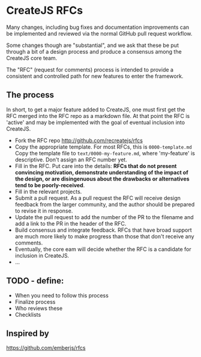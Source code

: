 # CreateJS RFCs

Many changes, including bug fixes and documentation improvements can be implemented and reviewed via the normal GitHub pull request workflow.

Some changes though are "substantial", and we ask that these be put through a bit of a design process and produce a consensus among the CreateJS core team.

The "RFC" (request for comments) process is intended to provide a consistent and controlled path for new features to enter the framework.

## The process

In short, to get a major feature added to CreateJS, one must first get the
RFC merged into the RFC repo as a markdown file. At that point the RFC
is 'active' and may be implemented with the goal of eventual inclusion
into CreateJS.

* Fork the RFC repo http://github.com/recreatejs/rfcs
* Copy the appropriate template. For most RFCs, this is `0000-template.md`
Copy the template file to `text/0000-my-feature.md`, where
'my-feature' is descriptive. Don't assign an RFC number yet.
* Fill in the RFC. Put care into the details: **RFCs that do not
present convincing motivation, demonstrate understanding of the
impact of the design, or are disingenuous about the drawbacks or
alternatives tend to be poorly-received**.
* Fill in the relevant projects.
* Submit a pull request. As a pull request the RFC will receive design
feedback from the larger community, and the author should be prepared
to revise it in response.
* Update the pull request to add the number of the PR to the filename and 
add a link to the PR in the header of the RFC.
* Build consensus and integrate feedback. RFCs that have broad support
are much more likely to make progress than those that don't receive any
comments.
* Eventually, the core eam will decide whether the RFC is a candidate
for inclusion in CreateJS.
* ...

## TODO - define:

* When you need to follow this process
* Finalize process
* Who reviews these
* Checklists

## Inspired by

https://github.com/emberjs/rfcs
